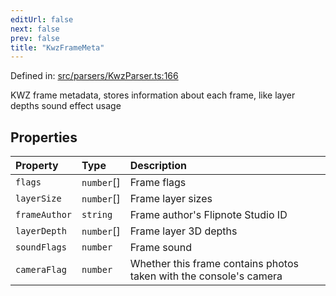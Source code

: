 ```yaml
---
editUrl: false
next: false
prev: false
title: "KwzFrameMeta"
---
```


Defined in: [src/parsers/KwzParser.ts:166](https://github.com/jaames/flipnote.js/blob/a8a7e56268fb7f3a0039ade6ddc69a607deedd27/src/parsers/KwzParser.ts#L166)

KWZ frame metadata, stores information about each frame, like layer depths sound effect usage

## Properties

| Property | Type | Description |
| :------ | :------ | :------ |
| <a id="flags"></a> `flags` | `number`[] | Frame flags |
| <a id="layersize"></a> `layerSize` | `number`[] | Frame layer sizes |
| <a id="frameauthor"></a> `frameAuthor` | `string` | Frame author's Flipnote Studio ID |
| <a id="layerdepth"></a> `layerDepth` | `number`[] | Frame layer 3D depths |
| <a id="soundflags"></a> `soundFlags` | `number` | Frame sound |
| <a id="cameraflag"></a> `cameraFlag` | `number` | Whether this frame contains photos taken with the console's camera |
